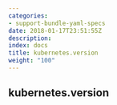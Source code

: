 ```yaml
---
categories:
- support-bundle-yaml-specs
date: 2018-01-17T23:51:55Z
description: 
index: docs
title: kubernetes.version
weight: "100"
---
```


## kubernetes.version



